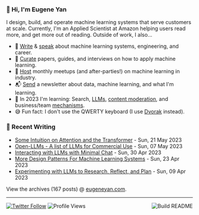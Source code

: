 ### 👋 Hi, I'm Eugene Yan

I design, build, and operate machine learning systems that serve customers at scale. Currently, I'm an Applied Scientist at Amazon helping users read more, and get more out of reading. Outside of work, I also...

- 📝 [Write](https://eugeneyan.com/writing/) & [speak](https://eugeneyan.com/speaking/) about machine learning systems, engineering, and career.
- 📌 [Curate](https://applyingml.com) papers, guides, and interviews on how to apply machine learning.
- 🪩 [Host](https://www.meetup.com/ml-meetups-virtual/) monthly meetups (and after-parties!) on machine learning in industry.
- 📬 [Send](https://eugeneyan.com/subscribe/) a newsletter about data, machine learning, and what I'm learning.
- 🌱 In 2023 I'm learning: Search, [LLMs](https://twitter.com/eugeneyan/status/1637562031233708032), [content moderation](https://eugeneyan.com//writing/content-moderation/), and business/team [mechanisms](https://eugeneyan.com/start-here/#mechanisms-for-business-product-and-tech-teams).
- 😅 Fun fact: I don't use the QWERTY keyboard (I use [Dvorak](https://en.wikipedia.org/wiki/Dvorak_keyboard_layout) instead).

### 📝 Recent Writing

<!-- writing starts -->
* [Some Intuition on Attention and the Transformer](https://eugeneyan.com//writing/attention/) - Sun, 21 May 2023
* [Open-LLMs - A list of LLMs for Commercial Use](https://eugeneyan.com//writing/open-llms/) - Sun, 07 May 2023
* [Interacting with LLMs with Minimal Chat](https://eugeneyan.com//writing/llm-ux/) - Sun, 30 Apr 2023
* [More Design Patterns For Machine Learning Systems](https://eugeneyan.com//writing/more-patterns/) - Sun, 23 Apr 2023
* [Experimenting with LLMs to Research, Reflect, and Plan](https://eugeneyan.com//writing/llm-experiments/) - Sun, 09 Apr 2023
<!-- writing ends -->

View the archives (<!-- writing_count starts -->167<!-- writing_count ends --> posts) @ [eugeneyan.com](https://eugeneyan.com).

---
[![Twitter Follow](https://img.shields.io/twitter/follow/eugeneyan?label=Follow&style=social)](https://twitter.com/eugeneyan) ![Profile Views](https://gpvc.arturio.dev/eugeneyan)<a href="https://github.com/eugeneyan/eugeneyan/actions"><img src="https://github.com/eugeneyan/eugeneyan/workflows/Build%20README/badge.svg?branch=master" align="right" alt="Build README"></a>
